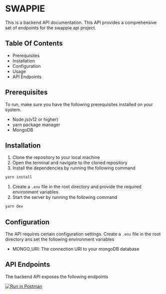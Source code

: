 # SWAPPIE

This is a backend API documentation. This API provides a comprehensive set of endpoints for the swappie api project.

## Table Of Contents
* Prerequisites
* Installation
* Configuration
* Usage
* API Endpoints

## Prerequisites
To run, make sure you have the following prerequisites installed on your system.
* Node.js(v12 or higher)
* yarn package manager
* MongoDB

## Installation
1. Clone the repository to your local machine
1. Open the terminal and navigate to the cloned repository
1. Install the dependencies by running the following command

```bash
yarn install
```

1. Create a `.env` file in the root directory and provide the required environment variables
1. Start the server by running the following command

```bash
yarn dev
```

## Configuration
The API requires certain configuration settings. Create a `.env` file in the root directory ans set the following environment variables
* MONGO_URI: The connection URI to your mongoDB database

## API Endpoints
The backend API exposes the following endpoints

[![Run in Postman](https://run.pstmn.io/button.svg)](https://api.postman.com/collections/15738942-6f30c19d-dc87-4a34-a7d4-0231c50f7f19?)

